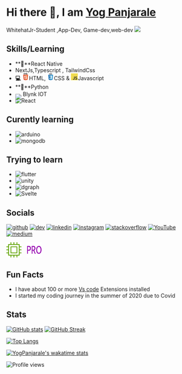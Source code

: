 # Hi there 👋, I am [Yog Panjarale](https://github.com/YogPanjarale)

WhitehatJr-Student ,App-Dev, Game-dev,web-dev
![](https://hit.yhype.me/github/profile?user_id=64301340)

## Skills/Learning
<!--* <img height="18" width="18" style="fill:'#00ff00;" src="https://unpkg.com/simple-icons@v4/icons/react.svg" />  React-->
* **📱**React Native
* NextJs,Typescript , TailwindCss
* **💻** <img height="18" width="18" style="fill:'#00ff00;" src="https://raw.githubusercontent.com/github/explore/80688e429a7d4ef2fca1e82350fe8e3517d3494d/topics/html/html.png" />HTML, <img height="18" width="18" style="fill:'#00ff00;" src="https://raw.githubusercontent.com/github/explore/80688e429a7d4ef2fca1e82350fe8e3517d3494d/topics/css/css.png" />CSS & <img height="18" width="18" style="fill:'#00ff00;" src="https://raw.githubusercontent.com/github/explore/80688e429a7d4ef2fca1e82350fe8e3517d3494d/topics/javascript/javascript.png" />Javascript
* **🐍**Python
* <img src="https://blr1.blynk.cloud/favicon.ico" style="position:relative;top: 10px;"> Blynk IOT
* ![React](https://img.shields.io/badge/react%20-%231572B6.svg?&style=for-the-badge&logo=react&logoColor=white "React")

## Curently learning

* ![arduino](https://img.shields.io/badge/arduino%20-%231572B6.svg?&style=for-the-badge&logo=arduino&logoColor=white "Arduino")
* ![mongodb](https://img.shields.io/badge/mongodb%20-%023430.svg?&style=for-the-badge&logo=mongodb&logoColor=white&color=#023430 "Mongodb")

## Trying to learn
<!--* <img height="20" width="20" src="https://unpkg.com/simple-icons@v4/icons/svelte.svg" /> Svelte-->
* ![flutter](https://img.shields.io/badge/Flutter-0078D6?style=for-the-badge&logo=flutter&logoColor=white "Flutter")
* ![unity](https://img.shields.io/badge/unity%20-%23000000.svg?&style=for-the-badge&logo=unity&logoColor=white&color=black "Unity")
* ![dgraph](https://img.shields.io/badge/dgraph%20-%2314354C.svg?&style=for-the-badge&logo=dgraph&logoColor=white&color=red "Dgraph")
* ![Svelte](https://img.shields.io/badge/svelte%20-%023430.svg?&style=for-the-badge&logo=svelte&logoColor=white&color=red "Svelte")

## Socials

[<img src='https://cdn.jsdelivr.net/npm/simple-icons@3.0.1/icons/github.svg' alt='github' height='40'>](https://github.com/https://github.com/YogPanjarale)  [<img src='https://cdn.jsdelivr.net/npm/simple-icons@3.0.1/icons/dev-dot-to.svg' alt='dev' height='40'>](https://dev.to/yogpanjarale)  [<img src='https://cdn.jsdelivr.net/npm/simple-icons@3.0.1/icons/linkedin.svg' alt='linkedin' height='40'>](https://www.linkedin.com/in/yog-panjarale-99b15b1b0//)  [<img src='https://cdn.jsdelivr.net/npm/simple-icons@3.0.1/icons/instagram.svg' alt='instagram' height='40'>](https://www.instagram.com/yogpanjarale/)  [<img src='https://cdn.jsdelivr.net/npm/simple-icons@3.0.1/icons/stackoverflow.svg' alt='stackoverflow' height='40'>](https://stackoverflow.com/users/14253516/yog-panjarale)  [<img src='https://cdn.jsdelivr.net/npm/simple-icons@3.0.1/icons/youtube.svg' alt='YouTube' height='40'>](https://www.youtube.com/channel/UCyeK6QtX7dY3HBVAV7-IRYQ)  [<img src='https://cdn.jsdelivr.net/npm/simple-icons@3.0.1/icons/medium.svg' alt='medium' height='40'>](https://medium.com/@yog.panjarale)  

<!-- ![dev ](https://raw.githubusercontent.com/acervenky/animated-github-badges/master/assets/devbadge.gif | width=48) -->
<a href='https://docs.github.com/en/developers'><img src='https://raw.githubusercontent.com/acervenky/animated-github-badges/master/assets/devbadge.gif' width='40' height='40'></a> <a href='https://github.com/pricing'><img src='https://raw.githubusercontent.com/acervenky/animated-github-badges/master/assets/pro.gif' width='40' height='40'></a>

## Fun Facts

* I have about 100 or more [Vs code](https://github.com/microsoft/vscode) Extensions installed
* I started my coding journey in the summer of 2020 due to Covid

## Stats

[![GitHub stats](https://github-readme-stats.vercel.app/api?username=YogPanjarale&show_icons=true&theme=ayu-mirage&hide_border=true)](https://github.com/yogpanjarale)
[![GitHub Streak](http://github-readme-streak-stats.herokuapp.com?user=YogPanjarale&theme=ayu-mirage&hide_border=true&)](https://github.com/yogpanjarale)

[![Top Langs](https://github-readme-stats.vercel.app/api/top-langs/?username=YogPanjarale&langs_count=10&layout=compact&theme=ayu-mirage&hide_border=true)](https://github.com/anuraghazra/github-readme-stats)

[![YogPanjarale's wakatime stats](https://github-readme-stats.vercel.app/api/wakatime?username=YogPanjarale&layout=compact&theme=ayu-mirage&hide_border=true)](https://github.com/anuraghazra/github-readme-stats)

![Profile views](https://gpvc.arturio.dev/YogPanjarale)  
